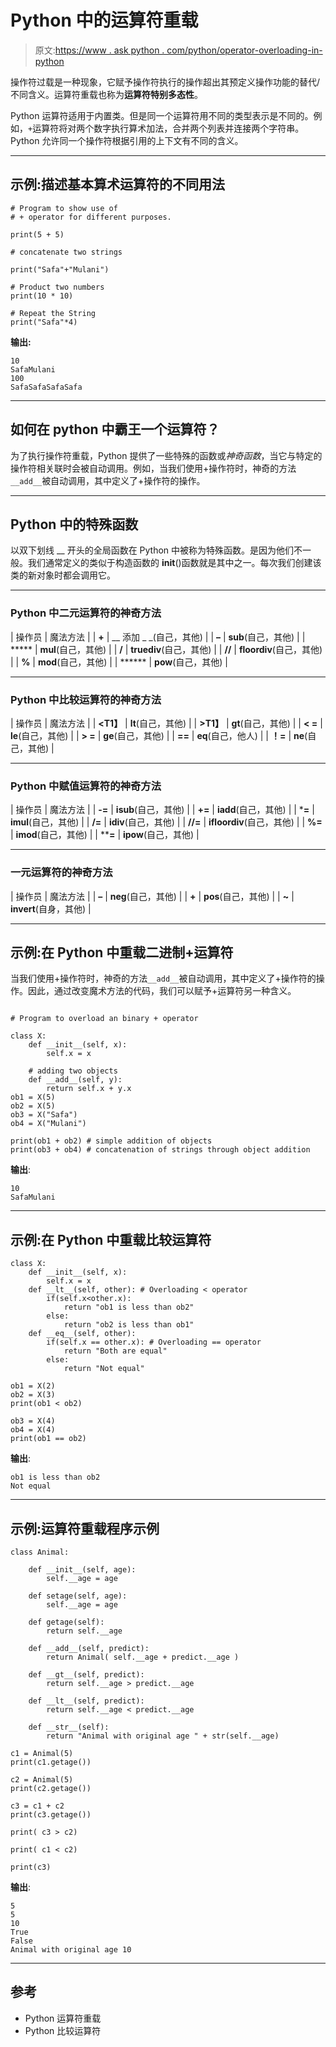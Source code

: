 # Python 中的运算符重载

> 原文:[https://www . ask python . com/python/operator-overloading-in-python](https://www.askpython.com/python/operator-overloading-in-python)

操作符过载是一种现象，它赋予操作符执行的操作超出其预定义操作功能的替代/不同含义。运算符重载也称为**运算符特别多态性**。

Python 运算符适用于内置类。但是同一个运算符用不同的类型表示是不同的。例如，`+`运算符将对两个数字执行算术加法，合并两个列表并连接两个字符串。Python 允许同一个操作符根据引用的上下文有不同的含义。

* * *

## 示例:描述基本算术运算符的不同用法

```
# Program to show use of 
# + operator for different purposes. 

print(5 + 5) 

# concatenate two strings 

print("Safa"+"Mulani")  

# Product two numbers 
print(10 * 10) 

# Repeat the String 
print("Safa"*4) 

```

**输出:**

```
10
SafaMulani
100
SafaSafaSafaSafa
```

* * *

## 如何在 python 中霸王一个运算符？

为了执行操作符重载，Python 提供了一些特殊的函数或*神奇函数*，当它与特定的操作符相关联时会被自动调用。例如，当我们使用+操作符时，神奇的方法`__add__`被自动调用，其中定义了+操作符的操作。

* * *

## Python 中的特殊函数

以双下划线 __ 开头的全局函数在 Python 中被称为特殊函数。是因为他们不一般。我们通常定义的类似于构造函数的 __init__()函数就是其中之一。每次我们创建该类的新对象时都会调用它。

* * *

### Python 中二元运算符的神奇方法

| 操作员 | 魔法方法 |
| **+** | __ 添加 _ _(自己，其他) |
| **–** | __sub__(自己，其他) |
| ***** | __mul__(自己，其他) |
| **/** | __truediv__(自己，其他) |
| **//** | __floordiv__(自己，其他) |
| **%** | __mod__(自己，其他) |
| ****** | __pow__(自己，其他) |

* * *

### Python 中比较运算符的神奇方法

| 操作员 | 魔法方法 |
| **<T1】** | __lt__(自己，其他) |
| **>T1】** | __gt__(自己，其他) |
| **< =** | __le__(自己，其他) |
| **> =** | __ge__(自己，其他) |
| **==** | __eq__(自己，他人) |
| **！=** | __ne__(自己，其他) |

* * *

### Python 中赋值运算符的神奇方法

| 操作员 | 魔法方法 |
| **-=** | __isub__(自己，其他) |
| **+=** | __iadd__(自己，其他) |
| ***=** | __imul__(自己，其他) |
| **/=** | __idiv__(自己，其他) |
| **//=** | __ifloordiv__(自己，其他) |
| **%=** | __imod__(自己，其他) |
| ****=** | __ipow__(自己，其他) |

* * *

### 一元运算符的神奇方法

| 操作员 | 魔法方法 |
| **–** | __neg__(自己，其他) |
| **+** | __pos__(自己，其他) |
| **~** | __invert__(自身，其他) |

* * *

## 示例:在 Python 中重载二进制+运算符

当我们使用+操作符时，神奇的方法`__add__`被自动调用，其中定义了+操作符的操作。因此，通过改变魔术方法的代码，我们可以赋予+运算符另一种含义。

```

# Program to overload an binary + operator 

class X: 
    def __init__(self, x): 
        self.x = x 

    # adding two objects  
    def __add__(self, y): 
        return self.x + y.x 
ob1 = X(5) 
ob2 = X(5) 
ob3 = X("Safa") 
ob4 = X("Mulani") 

print(ob1 + ob2) # simple addition of objects
print(ob3 + ob4) # concatenation of strings through object addition

```

**输出**:

```
10
SafaMulani
```

* * *

## 示例:在 Python 中重载比较运算符

```
class X: 
    def __init__(self, x): 
        self.x = x 
    def __lt__(self, other): # Overloading < operator
        if(self.x<other.x): 
            return "ob1 is less than ob2"
        else: 
            return "ob2 is less than ob1"
    def __eq__(self, other): 
        if(self.x == other.x): # Overloading == operator
            return "Both are equal"
        else: 
            return "Not equal"

ob1 = X(2) 
ob2 = X(3) 
print(ob1 < ob2) 

ob3 = X(4) 
ob4 = X(4) 
print(ob1 == ob2) 

```

**输出**:

```
ob1 is less than ob2
Not equal
```

* * *

## 示例:运算符重载程序示例

```
class Animal:

    def __init__(self, age):
        self.__age = age

    def setage(self, age):
        self.__age = age

    def getage(self):
        return self.__age

    def __add__(self, predict):
        return Animal( self.__age + predict.__age )

    def __gt__(self, predict):
        return self.__age > predict.__age

    def __lt__(self, predict):
        return self.__age < predict.__age

    def __str__(self):
        return "Animal with original age " + str(self.__age)

c1 = Animal(5)
print(c1.getage())

c2 = Animal(5)
print(c2.getage())

c3 = c1 + c2
print(c3.getage())

print( c3 > c2) 

print( c1 < c2) 

print(c3) 

```

**输出**:

```
5                                                                                                                                             
5                                                                                                                                             
10                                                                                                                                            
True                                                                                                                                          
False                                                                                                                                         
Animal with original age 10      
```

* * *

## 参考

*   Python 运算符重载
*   Python 比较运算符